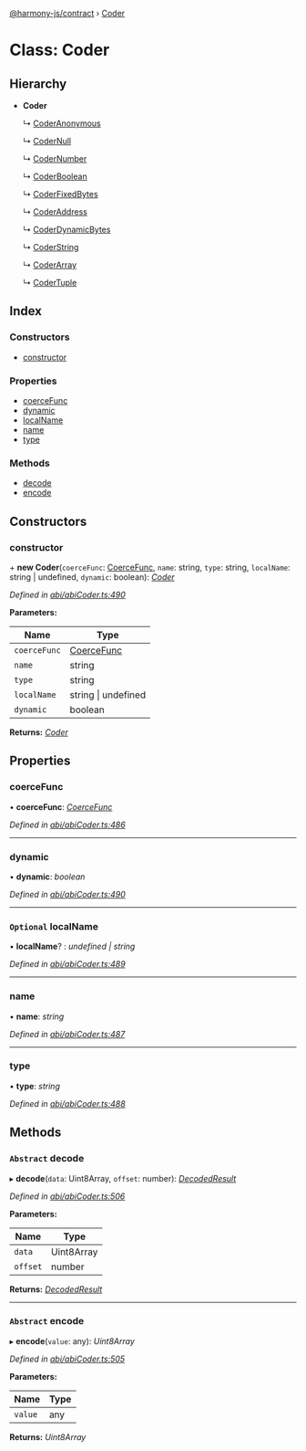 [@harmony-js/contract](../globals.md) › [Coder](coder.md)

# Class: Coder

## Hierarchy

* **Coder**

  ↳ [CoderAnonymous](coderanonymous.md)

  ↳ [CoderNull](codernull.md)

  ↳ [CoderNumber](codernumber.md)

  ↳ [CoderBoolean](coderboolean.md)

  ↳ [CoderFixedBytes](coderfixedbytes.md)

  ↳ [CoderAddress](coderaddress.md)

  ↳ [CoderDynamicBytes](coderdynamicbytes.md)

  ↳ [CoderString](coderstring.md)

  ↳ [CoderArray](coderarray.md)

  ↳ [CoderTuple](codertuple.md)

## Index

### Constructors

* [constructor](coder.md#constructor)

### Properties

* [coerceFunc](coder.md#coercefunc)
* [dynamic](coder.md#dynamic)
* [localName](coder.md#optional-localname)
* [name](coder.md#name)
* [type](coder.md#type)

### Methods

* [decode](coder.md#abstract-decode)
* [encode](coder.md#abstract-encode)

## Constructors

###  constructor

\+ **new Coder**(`coerceFunc`: [CoerceFunc](../globals.md#coercefunc), `name`: string, `type`: string, `localName`: string | undefined, `dynamic`: boolean): *[Coder](coder.md)*

*Defined in [abi/abiCoder.ts:490](https://github.com/FireStack-Lab/Harmony-sdk-core/blob/436f358/packages/harmony-contract/src/abi/abiCoder.ts#L490)*

**Parameters:**

Name | Type |
------ | ------ |
`coerceFunc` | [CoerceFunc](../globals.md#coercefunc) |
`name` | string |
`type` | string |
`localName` | string &#124; undefined |
`dynamic` | boolean |

**Returns:** *[Coder](coder.md)*

## Properties

###  coerceFunc

• **coerceFunc**: *[CoerceFunc](../globals.md#coercefunc)*

*Defined in [abi/abiCoder.ts:486](https://github.com/FireStack-Lab/Harmony-sdk-core/blob/436f358/packages/harmony-contract/src/abi/abiCoder.ts#L486)*

___

###  dynamic

• **dynamic**: *boolean*

*Defined in [abi/abiCoder.ts:490](https://github.com/FireStack-Lab/Harmony-sdk-core/blob/436f358/packages/harmony-contract/src/abi/abiCoder.ts#L490)*

___

### `Optional` localName

• **localName**? : *undefined | string*

*Defined in [abi/abiCoder.ts:489](https://github.com/FireStack-Lab/Harmony-sdk-core/blob/436f358/packages/harmony-contract/src/abi/abiCoder.ts#L489)*

___

###  name

• **name**: *string*

*Defined in [abi/abiCoder.ts:487](https://github.com/FireStack-Lab/Harmony-sdk-core/blob/436f358/packages/harmony-contract/src/abi/abiCoder.ts#L487)*

___

###  type

• **type**: *string*

*Defined in [abi/abiCoder.ts:488](https://github.com/FireStack-Lab/Harmony-sdk-core/blob/436f358/packages/harmony-contract/src/abi/abiCoder.ts#L488)*

## Methods

### `Abstract` decode

▸ **decode**(`data`: Uint8Array, `offset`: number): *[DecodedResult](../interfaces/decodedresult.md)*

*Defined in [abi/abiCoder.ts:506](https://github.com/FireStack-Lab/Harmony-sdk-core/blob/436f358/packages/harmony-contract/src/abi/abiCoder.ts#L506)*

**Parameters:**

Name | Type |
------ | ------ |
`data` | Uint8Array |
`offset` | number |

**Returns:** *[DecodedResult](../interfaces/decodedresult.md)*

___

### `Abstract` encode

▸ **encode**(`value`: any): *Uint8Array*

*Defined in [abi/abiCoder.ts:505](https://github.com/FireStack-Lab/Harmony-sdk-core/blob/436f358/packages/harmony-contract/src/abi/abiCoder.ts#L505)*

**Parameters:**

Name | Type |
------ | ------ |
`value` | any |

**Returns:** *Uint8Array*
